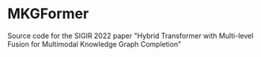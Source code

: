 # MKGFormer
Source code for the SIGIR 2022 paper "Hybrid Transformer with Multi-level Fusion for Multimodal Knowledge Graph Completion"
